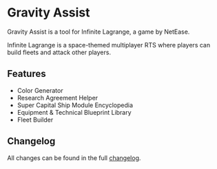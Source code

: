 # Gravity Assist

Gravity Assist is a tool for Infinite Lagrange, a game by NetEase.

Infinite Lagrange is a space-themed multiplayer RTS where players can build fleets and attack other players.

## Features

- Color Generator
- Research Agreement Helper
- Super Capital Ship Module Encyclopedia
- Equipment & Technical Blueprint Library
- Fleet Builder

## Changelog

All changes can be found in the full [changelog](https://gravityassist.xyz/).
